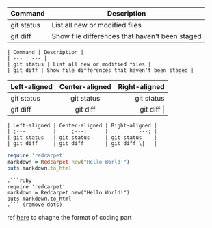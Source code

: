 | Command | Description |
| --- | --- |
| git status | List all new or modified files |
| git diff | Show file differences that haven't been staged |
```
| Command | Description |
| --- | --- |
| git status | List all new or modified files |
| git diff | Show file differences that haven't been staged |
```  
| Left-aligned | Center-aligned | Right-aligned |
| :---         |     :---:      |          ---: |
| git status   | git status     | git status    |
| git diff     | git diff       | git diff \|   |
```
| Left-aligned | Center-aligned | Right-aligned |
| :---         |     :---:      |          ---: |
| git status   | git status     | git status    |
| git diff     | git diff       | git diff \|   |
```  
```ruby
require 'redcarpet'
markdown = Redcarpet.new("Hello World!")
puts markdown.to_html
```
```
.```ruby
require 'redcarpet'
markdown = Redcarpet.new("Hello World!")
puts markdown.to_html
.``` (remove dots)
```  
ref [here](https://github.com/github/linguist/blob/master/lib/linguist/languages.yml) to chagne the format of coding part
